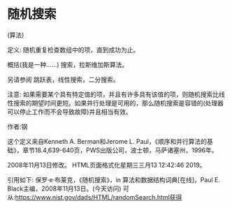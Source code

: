 # 随机搜索


(算法)



定义:
随机重复检查数组中的项，直到成功为止。



概括(我是一种……)
搜索，拉斯维加斯算法。



另请参阅
跳跃表，线性搜索，二分搜索。



注意:
如果需要某个具有特定值的项，并且有许多具有该值的项，则随机搜索比线性搜索的期望时间更短。如果并行处理是可用的，那么随机搜索是容错的(处理器可以停止工作而不会导致故障)并且相当有效。


作者:钢


这个定义来自Kenneth A. Berman和Jerome L. Paul，《顺序和并行算法的基础》，章节18.4,639-640页，PWS出版公司，波士顿，马萨诸塞州，1996年。








2008年11月13日修改。
HTML页面格式化星期三三月13 12:42:46 2019。



引用如下:
保罗·e·布莱克，《随机搜索》，in
算法和数据结构词典[在线]，Paul E. Black主编，2008年11月13日。(今天访问)
可从:https://www.nist.gov/dads/HTML/randomSearch.html获得
